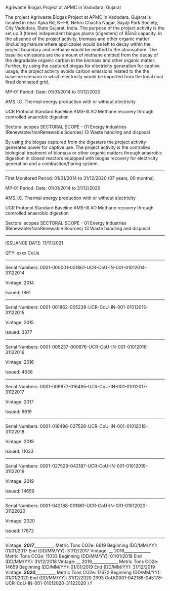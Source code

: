 Agriwaste Biogas Project at APMC in Vadodara, Gujarat

The project Agriwaste Biogas Project at APMC in Vadodara, Gujarat is located in near Ajwa 
Rd, NH-8, Nehru Chacha Nagar, Sayaji Park Society, City Vadodara, State Gujarat, India.
The purpose of the project activity is the set up 3 (three) independent biogas plants (digesters) of 
85m3 capacity. In the absence of the project activity, biomass and other organic matter (including 
manure where applicable) would be left to decay within the project boundary and methane would be 
emitted to the atmosphere. The baseline emissions are the amount of methane emitted from the 
decay of the degradable organic carbon in the biomass and other organic matter. 
Further, by using the captured biogas for electricity generation for captive usage, the project activity 
avoids carbon emissions related to the the baseline scenario in which electricity would be imported 
from the local coal fired dominated grid.

MP-01 Period: Date: 01/01/2014 to 31/12/2020

AMS.I.C. Thermal energy production with or 
without electricity

UCR Protocol Standard Baseline 
AMS-III.AO Methane recovery through controlled 
anaerobic digestion 

Sectoral scopes SECTORAL SCOPE -
01 Energy industries (Renewable/NonRenewable 
Sources) 
13 Waste handling and disposal

By using the biogas captured from the digesters the project activity generates power for captive use. 
The project activity is the controlled biological treatment of biomass or other organic matters 
through anaerobic digestion in closed reactors equipped with biogas recovery for electricity 
generation and a combustion/flaring system. 
________________
First Monitored Period: 01/01/2014 to 31/12/2020 (07 years, 00 months) 

MP-01 Period: Date: 01/01/2014 to 31/12/2020

AMS.I.C. Thermal energy production with or 
without electricity

UCR Protocol Standard Baseline 
AMS-III.AO Methane recovery through controlled 
anaerobic digestion 

Sectoral scopes SECTORAL SCOPE -
01 Energy industries (Renewable/NonRenewable 
Sources) 
13 Waste handling and disposal
___________

ISSUANCE DATE: 11/11/2021

QTY: xxxx CoUs
_____________
Serial Numbers: 0001-000001-001861-UCR-CoU-IN-001-01012014-31122014

Vintage: 2014

Issued: 1861
____________________

Serial Numbers: 0001-001862-005238-UCR-CoU-IN-001-01012015-31122015

Vintage: 2015

Issued: 3377
________________
Serial Numbers: 0001-005237-009876-UCR-CoU-IN-001-01012016-31122016

Vintage: 2016

Issued: 4638
_________________

Serial Numbers: 0001-009877-016495-UCR-CoU-IN-001-01012017-31122017

Vintage: 2017

Issued: 6619
__________________
Serial Numbers: 0001-016496-027528-UCR-CoU-IN-001-01012018-31122018

Vintage: 2018

Issued: 11033
__________________
Serial Numbers: 0001-027529-042187-UCR-CoU-IN-001-01012019-31122019

Vintage: 2019

Issued: 14659
____________________
Serial Numbers: 0001-042188-001861-UCR-CoU-IN-001-01012020-31122020

Vintage: 2020

Issued: 17672
__________________



Vintage: ___2017_____________ Metric Tons CO2e: 6619
Beginning (DD/MM/YY): 01/01/2017 End (DD/MM/YY): 31/12/2017 
Vintage: __ 2018_____________ Metric Tons CO2e: 11033
Beginning (DD/MM/YY): 01/01/2018 End (DD/MM/YY): 31/12/2018
Vintage: __ 2019_____________ Metric Tons CO2e: 14659
Beginning (DD/MM/YY): 01/01/2019 End (DD/MM/YY): 31/12/2019 
Vintage: ___2020_____________ Metric Tons CO2e: 17672
Beginning (DD/MM/YY): 01/01/2020 End (DD/MM/YY): 31/12/2020
2993 CoU(0001-042186-045178-UCR-CoU-IN-001-01012020-31122020 ) f
